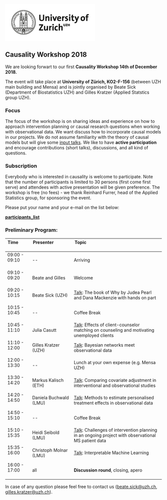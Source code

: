 
![](uzh_logo_e_pos_web_main_zone.jpg)

## Causality Workshop 2018 

We are looking forwart to our first **Causality Workshop 14th of December 2018.** 

The event will take place at **University of Zürich, KO2-F-156** (between UZH main building and Mensa)  and is jointly organised by Beate Sick (Department of Biostatistics UZH) and Gilles Kratzer (Applied Statstics group UZH).

### Focus

The focus of the workshop is on sharing ideas and experience on how to approach intervention planning or causal research questions when working with observational data. We want discuss how to incorporate causal models in our projects. We do not assume familiarity with the theory of causal models but will give some [input talks](talks.md). We like to have **active participation** and encourage contributions (short talks), discussions, and all kind of questions.  

### Subscription
Everybody who is interested in causality is welcome to participate. Note that the number of participants is limited to 30 persons (first come first serve) and attendees with active presentation will be given preference.  The workshop is free (no fees) - we thank Reinhard Furrer, head of the Applied Statistics group, for sponsoring the event. 

Please put your  name and your e-mail on the list below:

  <a href="https://docs.google.com/spreadsheets/d/152oGwHph-zKIKvuVZOR4Ws36xfrmyrhaU6WT8BvJNNM/edit?usp=sharing">**participants_list**</a>

### Preliminary Program: 

Time &nbsp; &nbsp; &nbsp; &nbsp; &nbsp; &nbsp; &nbsp; &nbsp; &nbsp; &nbsp; &nbsp; | Presenter &nbsp; &nbsp; &nbsp; &nbsp; &nbsp;&nbsp; &nbsp; &nbsp; &nbsp; &nbsp; &nbsp; &nbsp; &nbsp; &nbsp; &nbsp; &nbsp;&nbsp; &nbsp; &nbsp; &nbsp; &nbsp; &nbsp; | Topic &nbsp; &nbsp; &nbsp; &nbsp; &nbsp; &nbsp; &nbsp; &nbsp; &nbsp; &nbsp; &nbsp;&nbsp; &nbsp; &nbsp; &nbsp; &nbsp; &nbsp; &nbsp; &nbsp; &nbsp; &nbsp; &nbsp;&nbsp; &nbsp; &nbsp; &nbsp; &nbsp; &nbsp; &nbsp; &nbsp; &nbsp; &nbsp; &nbsp; &nbsp; &nbsp; &nbsp; &nbsp; &nbsp; &nbsp; &nbsp; &nbsp; &nbsp; &nbsp; &nbsp; &nbsp; &nbsp;
---|---|---
09:00 - 09:10 <br><br/> | --        | Arriving
09:10 - 09:20 <br><br/> | Beate and Gilles | Welcome 
09:20 - 10:15 <br><br/> | Beate Sick (UZH) | [Talk](talks.md): The book of Why by Judea Pearl and Dana Mackenzie with hands on part
10:15 - 10:45 <br><br/> |  --  | Coffee Break
10:45 - 11:10 <br><br/> | Julia Casutt | [Talk](talks.md): Effects of client-counselor matching on counseling and motivating unemployed clients
11:10 - 12:00 <br><br/> | Gilles Kratzer (UZH) | [Talk](talks.md): Bayesian networks meet observational data 
12:00 - 13:30 <br><br/> | -- | Lunch at your own expense (e.g. Mensa UZH)
13:30 - 14:20 <br><br/> | Markus Kalisch (ETH) | [Talk](talks.md): Comparing covariate adjustment in interventional and observational studies
14:20 - 14:50 <br><br/>  |  Daniela Buchwald (LMU) | [Talk](talks.md): Methods to estimate personalised treatment effects in observational data
14:50 - 15:10 <br><br/> |  --  | Coffee Break
15:10 - 15:35 <br><br/>  | Heidi Seibold (LMU) | [Talk](talks.md): Challenges of intervention planning in an ongoing project with observational MS patient data
15:35 - 16:00 <br><br/>  |  Christoph Molnar (LMU) | [Talk](talks.md): Interpretable Machine Learning
16:00 - 17:00 <br><br/> | all |  **Discussion round**, closing, apero



In case of any question please feel free to contact us (beate.sick@uzh.ch, gilles.kratzer@uzh.ch).
